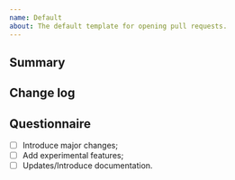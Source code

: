 ```yaml
---
name: Default
about: The default template for opening pull requests.
---
```


<!--
  Before you continue, make sure to run successfully the following commands:
  - [ ] yarn build
  - [ ] yarn build:typescript
  - [ ] yarn lint

  Your commit message for the pull request should follow the Angular commit message format:
    https://github.com/angular/angular/blob/master/CONTRIBUTING.md#commit-message-format
-->

## Summary

<!--
  Briefly explain here what this pull request will change, add or remove.

  If this pull request is tied to an issue, remember that you can use the following:
    https://docs.github.com/en/enterprise/2.16/user/github/managing-your-work-on-github/closing-issues-using-keywords
-->

## Change log

<!--
  Explain here in more detail each change, addition or removal you have done.
-->

## Questionnaire

<!--
  Fill with an "x" (lowercase) the items that this PR fills in.
  i.e. - [ ] becomes - [x]
-->

- [ ] Introduce major changes;
- [ ] Add experimental features;
- [ ] Updates/Introduce documentation.
